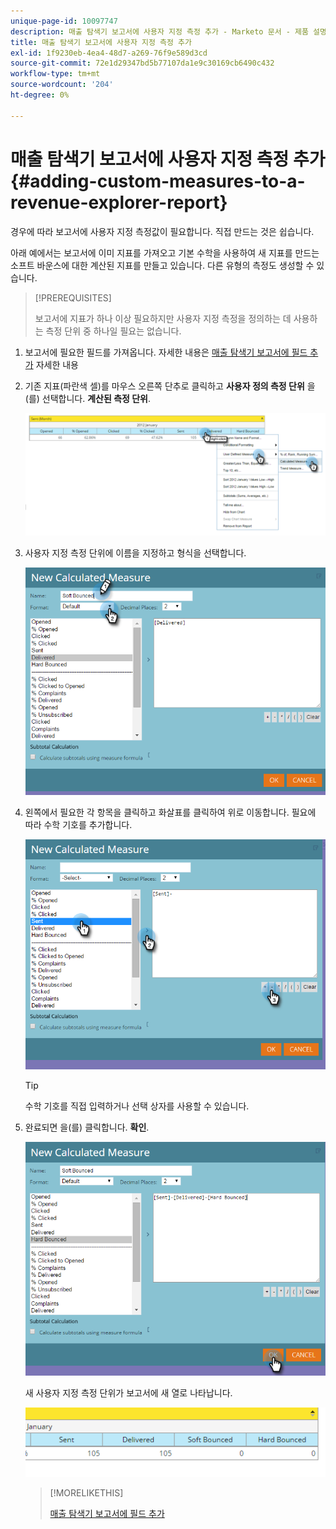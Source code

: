 ```yaml
---
unique-page-id: 10097747
description: 매출 탐색기 보고서에 사용자 지정 측정 추가 - Marketo 문서 - 제품 설명서
title: 매출 탐색기 보고서에 사용자 지정 측정 추가
exl-id: 1f9230eb-4ea4-48d7-a269-76f9e589d3cd
source-git-commit: 72e1d29347bd5b77107da1e9c30169cb6490c432
workflow-type: tm+mt
source-wordcount: '204'
ht-degree: 0%

---
```


# 매출 탐색기 보고서에 사용자 지정 측정 추가 {#adding-custom-measures-to-a-revenue-explorer-report}

경우에 따라 보고서에 사용자 지정 측정값이 필요합니다. 직접 만드는 것은 쉽습니다.

아래 예에서는 보고서에 이미 지표를 가져오고 기본 수학을 사용하여 새 지표를 만드는 소프트 바운스에 대한 계산된 지표를 만들고 있습니다. 다른 유형의 측정도 생성할 수 있습니다.

>[!PREREQUISITES]
>
>보고서에 지표가 하나 이상 필요하지만 사용자 지정 측정을 정의하는 데 사용하는 측정 단위 중 하나일 필요는 없습니다.

1. 보고서에 필요한 필드를 가져옵니다. 자세한 내용은 [매출 탐색기 보고서에 필드 추가](/help/marketo/product-docs/reporting/revenue-cycle-analytics/revenue-explorer/adding-fields-to-a-revenue-explorer-report.md) 자세한 내용

1. 기존 지표(파란색 셀)를 마우스 오른쪽 단추로 클릭하고 **사용자 정의 측정 단위** 을(를) 선택합니다. **계산된 측정 단위**.

   ![](assets/image2016-1-26-11-3a7-3a49.png)

1. 사용자 지정 측정 단위에 이름을 지정하고 형식을 선택합니다.

   ![](assets/image2016-1-26-11-3a26-3a23.png)

1. 왼쪽에서 필요한 각 항목을 클릭하고 화살표를 클릭하여 위로 이동합니다. 필요에 따라 수학 기호를 추가합니다.

   ![](assets/image2016-1-26-11-3a16-3a55.png)

   >[!TIP]
   >
   >수학 기호를 직접 입력하거나 선택 상자를 사용할 수 있습니다.

1. 완료되면 을(를) 클릭합니다. **확인**.

   ![](assets/image2016-1-26-11-3a37-3a27.png)

   새 사용자 지정 측정 단위가 보고서에 새 열로 나타납니다.

   ![](assets/image2016-1-26-11-3a29-3a16.png)

   >[!MORELIKETHIS]
   >
   >[매출 탐색기 보고서에 필드 추가](/help/marketo/product-docs/reporting/revenue-cycle-analytics/revenue-explorer/adding-fields-to-a-revenue-explorer-report.md)
